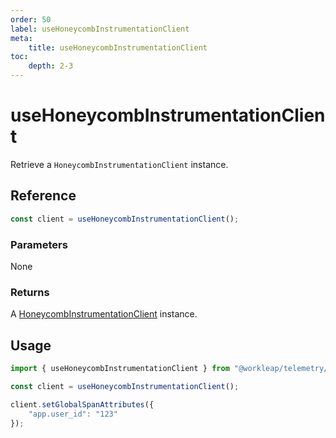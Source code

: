 ```yaml
---
order: 50
label: useHoneycombInstrumentationClient
meta:
    title: useHoneycombInstrumentationClient
toc:
    depth: 2-3
---
```


# useHoneycombInstrumentationClient

Retrieve a `HoneycombInstrumentationClient` instance.

## Reference

```ts
const client = useHoneycombInstrumentationClient();
```

### Parameters

None

### Returns

A [HoneycombInstrumentationClient](../../honeycomb/reference/HoneycombInstrumentationClient.md) instance.

## Usage

```ts !#3
import { useHoneycombInstrumentationClient } from "@workleap/telemetry/react";

const client = useHoneycombInstrumentationClient();

client.setGlobalSpanAttributes({
    "app.user_id": "123"
});
```
